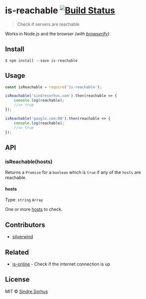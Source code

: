 # is-reachable [![Build Status](https://travis-ci.org/sindresorhus/is-reachable.svg?branch=master)](https://travis-ci.org/sindresorhus/is-reachable)

> Check if servers are reachable

Works in Node.js and the browser *(with [browserify](http://browserify.org))*.


## Install

```
$ npm install --save is-reachable
```


## Usage

```js
const isReachable = require('is-reachable');

isReachable('sindresorhus.com').then(reachable => {
	console.log(reachable);
	//=> true
});

isReachable('google.com:80').then(reachable => {
	console.log(reachable);
	//=> true
});
```


## API

### isReachable(hosts)

Returns a `Promise` for a `boolean` which is `true` if any of the `hosts` are reachable.

#### hosts

Type: `string` `Array`

One or more [hosts](https://nodejs.org/api/url.html) to check.


## Contributors

- [silverwind](https://github.com/silverwind)


## Related

- [is-online](https://github.com/sindresorhus/is-online) - Check if the internet connection is up


## License

MIT © [Sindre Sorhus](https://sindresorhus.com)
